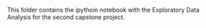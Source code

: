 This folder contains the ipythoin notebook with the Exploratory Data Analysis for the second capstone project.
